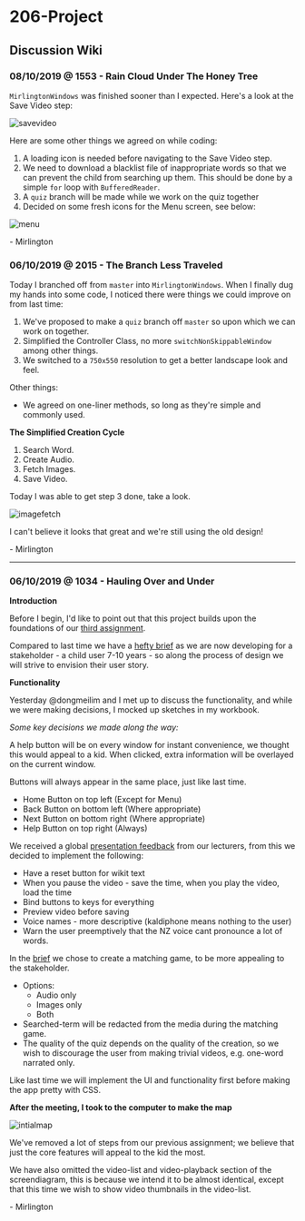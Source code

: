 # 206-Project

## Discussion Wiki

### 08/10/2019 @ 1553 - Rain Cloud Under The Honey Tree

`MirlingtonWindows` was finished sooner than I expected. Here's a look at the Save Video step:

![savevideo](Concepts/screenshots_PRE_CSS/PreviewSave.png)

Here are some other things we agreed on while coding:

1. A loading icon is needed before navigating to the Save Video step.
2. We need to download a blacklist file of inappropriate words so that we can prevent the child from searching up them. This should be done by a simple `for` loop with `BufferedReader`.
3. A `quiz` branch will be made while we work on the quiz together
4. Decided on some fresh icons for the Menu screen, see below:

![menu](Concepts/screenshots_PRE_CSS/Menu.png)

\- Mirlington

### 06/10/2019 @ 2015 - The Branch Less Traveled

Today I branched off from `master` into `MirlingtonWindows`. When I finally dug my hands into some code, I noticed there were things we could improve on from last time:

1. We've proposed to make a `quiz` branch off `master` so upon which we can work on together.
2. Simplified the Controller Class, no more `switchNonSkippableWindow` among other things.
3. We switched to a `750x550` resolution to get a better landscape look and feel.

Other things:

* We agreed on one-liner methods, so long as they're simple and commonly used.

**The Simplified Creation Cycle**

1. Search Word.
2. Create Audio.
3. Fetch Images.
4. Save Video.

Today I was able to get step 3 done, take a look.

![imagefetch](Concepts/screenshots_PRE_CSS/ImageFetch.png)

I can't believe it looks that great and we're still using the old design!

\- Mirlington

---

### 06/10/2019 @ 1034 - Hauling Over and Under

**Introduction**

Before I begin, I'd like to point out that this project builds upon the foundations of our [third assignment](https://github.com/dongmeilim/Assignment_3_206).

Compared to last time we have a [hefty brief](Misc/project_brief.pdf) as we are now developing for a stakeholder - a child user 7-10 years - so along the process of design we will strive to envision their user story.

**Functionality**

Yesterday @dongmeilim and I met up to discuss the functionality, and while we were making decisions, I mocked up sketches in my workbook.

*Some key decisions we made along the way:*

A help button will be on every window for instant convenience, we thought this would appeal to a kid. When clicked, extra information will be overlayed on the current window.

Buttons will always appear in the same place, just like last time.
  * Home Button on top left (Except for Menu)
  * Back Button on bottom left (Where appropriate)
  * Next Button on bottom right (Where appropriate)
  * Help Button on top right (Always)

We received a global [presentation feedback](Misc/PresentationFeedback.md) from our lecturers, from this we decided to implement the following:
  * Have a reset button for wikit text
  * When you pause the video - save the time, when you play the video, load the time
  * Bind buttons to keys for everything
  * Preview video before saving
  * Voice names - more descriptive (kaldiphone means nothing to the user)
  * Warn the user preemptively that the NZ voice cant pronounce a lot of words.

In the [brief](Misc/project_brief.pdf) we chose to create a matching game, to be more appealing to the stakeholder.
  * Options:
    * Audio only
    * Images only
    * Both
  * Searched-term will be redacted from the media during the matching game.
  * The quality of the quiz depends on the quality of the creation, so we wish to discourage the user from making trivial videos, e.g. one-word narrated only.

Like last time we will implement the UI and functionality first before making the app pretty with CSS.

**After the meeting, I took to the computer to make the map**

![intialmap](Concepts/maps/initialmap.png)

We've removed a lot of steps from our previous assignment; we believe that just the core features will appeal to the kid the most.

We have also omitted the video-list and video-playback section of the screendiagram, this is because we intend it to be almost identical, except that this time we wish to show video thumbnails in the video-list.

\- Mirlington
